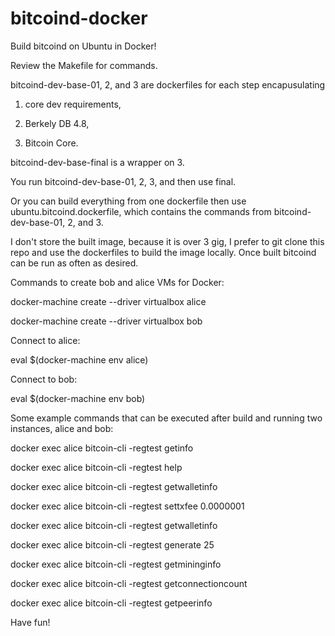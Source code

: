 # bitcoind-docker
Build bitcoind on Ubuntu in Docker!

Review the Makefile for commands.

bitcoind-dev-base-01, 2, and 3 are dockerfiles for each step encapusulating

1) core dev requirements,

2) Berkely DB 4.8,

3) Bitcoin Core.


bitcoind-dev-base-final is a wrapper on 3.

You run bitcoind-dev-base-01, 2, 3, and then use final. 

Or you can build everything from one dockerfile then use ubuntu.bitcoind.dockerfile, which contains the commands from bitcoind-dev-base-01, 2, and 3.

I don't store the built image, because it is over 3 gig, I prefer to git clone this repo and use the dockerfiles to build 
the image locally. Once built bitcoind can be run as often as desired.

Commands to create bob and alice VMs for Docker:

docker-machine create --driver virtualbox alice

docker-machine create --driver virtualbox bob

Connect to alice:

eval $(docker-machine env alice)

Connect to bob:

eval $(docker-machine env bob)

Some example commands that can be executed after build and running two instances, alice and bob:

docker exec alice bitcoin-cli -regtest getinfo

docker exec alice bitcoin-cli -regtest help

docker exec alice bitcoin-cli -regtest getwalletinfo

docker exec alice bitcoin-cli -regtest settxfee 0.0000001

docker exec alice bitcoin-cli -regtest getwalletinfo

docker exec alice bitcoin-cli -regtest generate 25

docker exec alice bitcoin-cli -regtest getmininginfo

docker exec alice bitcoin-cli -regtest getconnectioncount

docker exec alice bitcoin-cli -regtest getpeerinfo


Have fun!



